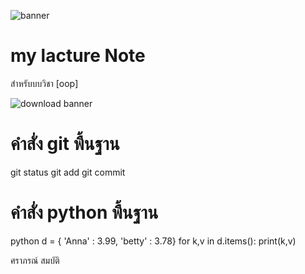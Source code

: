 ![banner](https://github.com/saraphon/saraphon.github.io/assets/159878806/4438b179-887b-4fd9-b0d6-fbbcf797d87d)

# my lacture Note

สำหรับบบวิชา [oop]

![download banner](https://github.com/saraphon/saraphon.github.io/assets/159878806/9694551c-b9a1-469a-9331-46d55e6a3ce1)


# คำสั่ง git พื้นฐาน


git status
git add
git commit

# คำสั่ง python พื้นฐาน 

python
d = { 'Anna' : 3.99, 'betty' : 3.78}
for k,v in d.items():
  print(k,v)

ศราภรณ์ สมบัติ
